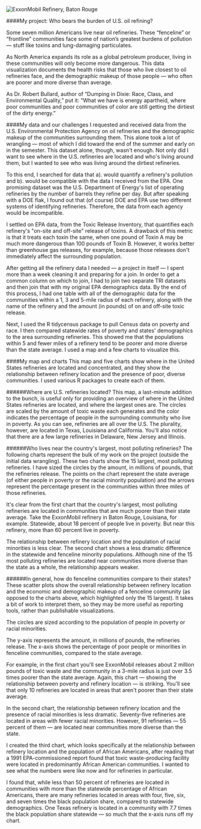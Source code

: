 ![ExxonMobil Refinery, Baton Rouge](https://upload.wikimedia.org/wikipedia/commons/e/e7/Exxon_Mobil_oil_refinery_-_Baton_Rouge%2C_Louisiana.jpg)


####My project: Who bears the burden of U.S. oil refining?

Some seven million Americans live near oil refineries. These “fenceline” or “frontline” communities face some of nation’s greatest burdens of pollution — stuff like toxins and lung-damaging particulates. 

As North America expands its role as a global petroleum producer, living in these communities will only become more dangerous. This data visualization documents the health risks that those who live closest to oil refineries face, and the demographic makeup of those people — who often are poorer and more diverse than average. 

As Dr. Robert Bullard, author of “Dumping in Dixie: Race, Class, and Environmental Quality,” put it: “What we have is energy apartheid, where poor communities and poor communities of color are still getting the dirtiest of the dirty energy.”

####My data and our challenges
I requested and received data from the U.S. Environmental Protection Agency on oil refineries and the demographic makeup of the communities surrounding them. This alone took a lot of wrangling — most of which I did toward the end of the summer and early on in the semester. This dataset alone, though, wasn't enough. Not only did I want to see where in the U.S. refineries are located and who's living around them, but I wanted to see who was living around the dirtiest refineries.

To this end, I searched for data that a). would quantify a refinery's pollution and b). would be compatible with the data I received from the EPA. One promising dataset was the U.S. Department of Energy's list of operating refineries by the number of barrels they refine per day. But after speaking with a DOE flak, I found out that (of course) DOE and EPA use two different systems of identifying refineries. Therefore, the data from each agency would be incompatible.

I settled on EPA data, from the Toxic Release Inventory, that quantifies each refinery's "on-site and off-site" release of toxins. A drawback of this metric is that it treats each toxin the same, when one pound of Toxin A may be much more dangerous than 100 pounds of Toxin B. However, it works better than greenhouse gas releases, for example, because those releases don't immediately affect the surrounding population.

After getting all the refinery data I needed — a project in itself — I spent more than a week cleaning it and preparing for a join. In order to get a common column on which to join, I had to join two separate TRI datasets and then join that with my original EPA demographics data. By the end of this process, I had one table with all of the demographic data for the communities within a 1, 3 and 5-mile radius of each refinery, along with the name of the refinery and the amount (in pounds) of on and off-site toxic release.

Next, I used the R tidycensus package to pull Census data on poverty and race. I then compared statewide rates of poverty and states' demographics to the area surrounding refineries. This showed me that the populations within 5 and fewer miles of a refinery tend to be poorer and more diverse than the state average. I used a map and a few charts to visualize this.

####My map and charts
This map and five charts show where in the United States refineries are located and concentrated, and they show the relationship between refinery location and the presence of poor, diverse communities. I used various R packages to create each of them.

######Where are U.S. refineries located?
This map, a last-minute addition to the bunch, is useful only for providing an overview of where in the United States refineries are located, and where the largest ones are. The circles are scaled by the amount of toxic waste each generates and the color indicates the percentage of people in the surrounding community who live in poverty. As you can see, refineries are all over the U.S. The plurality, however, are located in Texas, Louisiana and California. You'll also notice that there are a few large refineries in Delaware, New Jersey and Illinois. 

######Who lives near the country's largest, most polluting refineries?
The following charts represent the bulk of my work on the project (outside the initial data wrangling). These two charts show the 15 largest, most polluting refineries. I have sized the circles by the amount, in millions of pounds, that the refineries release. The points on the chart represent the state average (of either people in poverty or the racial minority population) and the arrows represent the percentage present in the communities within three miles of those refineries. 

It's clear from the first chart that the country's largest, most polluting refineries are located in communities that are much poorer than their state average. Take the ExxonMobil refinery in Baton Rouge, Louisiana, for example. Statewide, about 18 percent of people live in poverty. But near this refinery, more than 60 percent live in poverty. 

The relationship between refinery location and the population of racial minorities is less clear. The second chart shows a less dramatic difference in the statewide and fenceline minority populations. Although nine of the 15 most polluting refineries are located near communities more diverse than the state as a whole, the relationship appears weaker.

######In general, how do fenceline communities compare to their states?
These scatter plots show the overall relationship between refinery location and the economic and demographic makeup of a fenceline community (as opposed to the charts above, which highlighted only the 15 largest). It takes a bit of work to interpret them, so they may be more useful as reporting tools, rather than publishable visualizations.

The circles are sized according to the population of people in poverty or racial minorities.

The y-axis represents the amount, in millions of pounds, the refineries release. The x-axis shows the percentage of poor people or minorities in fenceline communities, compared to the state average. 

For example, in the first chart you'll see ExxonMobil releases about 2 million pounds of toxic waste and the community in a 3-mile radius is just over 3.5 times poorer than the state average. Again, this chart — showing the relationship between poverty and refinery location — is striking. You'll see that only 10 refineries are located in areas that aren't poorer than their state average. 

In the second chart, the relationship between refinery location and the presence of racial minorities is less dramatic. Seventy-five refineries are located in areas with fewer racial minorities. However, 91 refineries — 55 percent of them — are located near communities more diverse than the state. 

I created the third chart, which looks specifically at the relationship between refinery location and the population of African Americans, after reading that a 1991 EPA-commissioned report found that toxic waste-producing facility were located in predominantly African American communities. I wanted to see what the numbers were like now and for refineries in particular.

I found that, while less than 50 percent of refineries are located in communities with more than the statewide percentage of African Americans, there are many refineries located in areas with four, five, six, and seven times the black population share, compared to statewide demographics. One Texas refinery is located in a community with 7.7 times the black population share statewide — so much that the x-axis runs off my chart.


